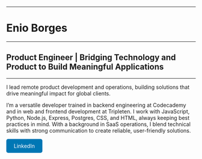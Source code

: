 _____________________________________________________________________________________________________

# Enio Borges
_____________________________________________________________________________________________________

## Product Engineer | Bridging Technology and Product to Build Meaningful Applications
_______________________________

I lead remote product development and operations, building solutions that drive meaningful impact for global clients.

I’m a versatile developer trained in backend engineering at Codecademy and in web and frontend development at Tripleten. I work with JavaScript, Python, Node.js, Express, Postgres, CSS, and HTML, always keeping best practices in mind. With a background in SaaS operations, I blend technical skills with strong communication to create reliable, user-friendly solutions.


<a href="https://www.linkedin.com/in/enioborges/" style="display: inline-block; background-color: #0077B5; color: white; padding: 10px 20px; text-decoration: none; border-radius: 5px;">LinkedIn</a>

